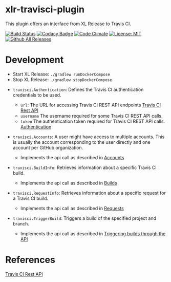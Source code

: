 # xlr-travisci-plugin

This plugin offers an interface from XL Release to Travis CI. 

[![Build Status][xlr-travisci-plugin-travis-image]][xlr-travisci-plugin-travis-url]
[![Codacy Badge][xlr-travisci-plugin-codacy-image]][xlr-travisci-plugin-codacy-url]
[![Code Climate][xlr-travisci-plugin-code-climate-image]][xlr-travisci-plugin-code-climate-url]
[![License: MIT][xlr-travisci-plugin-license-image] ][xlr-travisci-plugin-license-url]
[![Github All Releases][xlr-travisci-plugin-downloads-image] ]()

[xlr-travisci-plugin-travis-image]: https://travis-ci.org/xebialabs-community/xlr-travisci-plugin.svg?branch=master
[xlr-travisci-plugin-travis-url]: https://travis-ci.org/xebialabs-community/xlr-travisci-plugin
[xlr-travisci-plugin-codacy-image]: https://api.codacy.com/project/badge/Grade/4f1722016821400d83ae3a8848d14729
[xlr-travisci-plugin-codacy-url]: https://www.codacy.com/app/erasmussen39/xlr-travisci-plugin
[xlr-travisci-plugin-code-climate-image]: https://codeclimate.com/github/xebialabs-community/xlr-travisci-plugin/badges/gpa.svg
[xlr-travisci-plugin-code-climate-url]: https://codeclimate.com/github/xebialabs-community/xlr-travisci-plugin
[xlr-travisci-plugin-license-image]: https://img.shields.io/badge/License-MIT-yellow.svg
[xlr-travisci-plugin-license-url]: https://opensource.org/licenses/MIT
[xlr-travisci-plugin-downloads-image]: https://img.shields.io/github/downloads/xebialabs-community/xlr-travisci-plugin/total.svg


# Development #

* Start XL Release: `./gradlew runDockerCompose`
* Stop XL Release:  `./gradlew stopDockerCompose`

+ `travisci.Authentication`: Defines the Travis CI authentication credentials to be used.
    + `url`: The URL for accessing Travis CI REST API endpoints [Travis CI Rest API](https://docs.travis-ci.com/api#overview)
    + `username` The username required for some Travis CI REST API calls.
    + `token` The authentication token required for Travis CI REST API calls. [Authentication](https://docs.travis-ci.com/api#authentication)

+ `travisci.Accounts`: A user might have access to multiple accounts. This is usually the account corresponding to the user directly and one account per GitHub organization.
    + Implements the api call as described in [Accounts](docs.travis-ci.com/api#entities)
+ `travisci.BuildInfo`: Retrieves information about a specific Travis CI build.
    + Implements the api call as described in [Builds](https://docs.travis-ci.com/api#builds)
+ `travisci.RequestInfo`: Retrieves information about a specific request for a Travis CI build.
    + Implements the api call as described in [Requests](https://docs.travis-ci.com/api#requests)
+ `travisci.TriggerBuild`: Triggers a build of the specified project and branch.
    + Implements the api call as described in [Triggering builds through the API](https://docs.travis-ci.com/user/triggering-builds)
    
# References #
[Travis CI Rest API](https://docs.travis-ci.com/api)

